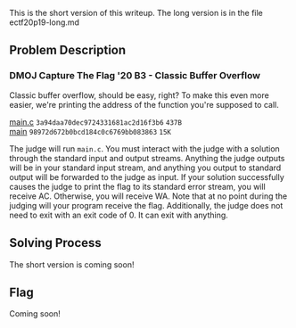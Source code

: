 This is the short version of this writeup. The long version is in the file ectf20p19-long.md

## Problem Description
### DMOJ Capture The Flag '20 B3 - Classic Buffer Overflow
Classic buffer overflow, should be easy, right? To make this even more easier, we're printing the address of the function you're supposed to call.

[main.c](https://static.dmoj.ca/data/ctf/ectf20/3a94daa70dec9724331681ac2d16f3b6-main.c) `3a94daa70dec9724331681ac2d16f3b6` `437B`<br>
[main](https://static.dmoj.ca/data/ctf/ectf20/98972d672b0bcd184c0c6769bb083863-main) `98972d672b0bcd184c0c6769bb083863` `15K`

The judge will run `main.c`. You must interact with the judge with a solution through the standard input and output streams. Anything the judge outputs will be in your standard input stream, and anything you output to standard output will be forwarded to the judge as input. If your solution successfully causes the judge to print the flag to its standard error stream, you will receive AC. Otherwise, you will receive WA. Note that at no point during the judging will your program receive the flag. Additionally, the judge does not need to exit with an exit code of 0. It can exit with anything.

## Solving Process
The short version is coming soon!

## Flag
Coming soon!
